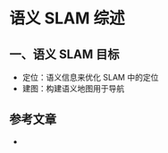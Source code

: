 # 语义 SLAM 综述

## 一、语义 SLAM 目标

- 定位：语义信息来优化 SLAM 中的定位
- 建图：构建语义地图用于导航











## 参考文章

- [](https://www.zhihu.com/question/56674827)